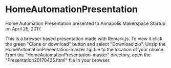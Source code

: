 # HomeAutomationPresentation
Home Automation Presentation presented to Annapolis Makerspace Startup on April 25, 2017.

This is a browser based presentation made with Remark.js.  To view it click the green "Clone or download" button and select "Download zip".  Unzip the HomeAutomationPresentation-master.zip file to the location of your choice.  From the "HomeAutomationPresentation-master" directory, open the "Presentation20170425.html" file in your browser.
